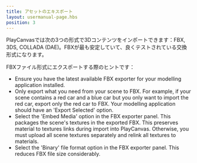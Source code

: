 ```yaml
---
title: アセットのエキスポート
layout: usermanual-page.hbs
position: 3
---
```


PlayCanvasでは次の3つの形式で3Dコンテンツをインポートできます：FBX, 3DS, COLLADA (DAE)。FBXが最も安定していて、良くテストされている交換形式になります。

FBXファイル形式にエクスポートする際のヒントです：

* Ensure you have the latest available FBX exporter for your modelling application installed.
* Only export what you need from your scene to FBX. For example, if your scene contains a red car and a blue car but you only want to import the red car, export only the red car to FBX. Your modelling application should have an 'Export Selected' option.
* Select the 'Embed Media' option in the FBX exporter panel. This packages the scene's textures in the exported FBX. This preserves material to textures links during import into PlayCanvas. Otherwise, you must upload all scene textures separately and relink all textures to materials.
* Select the 'Binary' file format option in the FBX exporter panel. This reduces FBX file size considerably.
